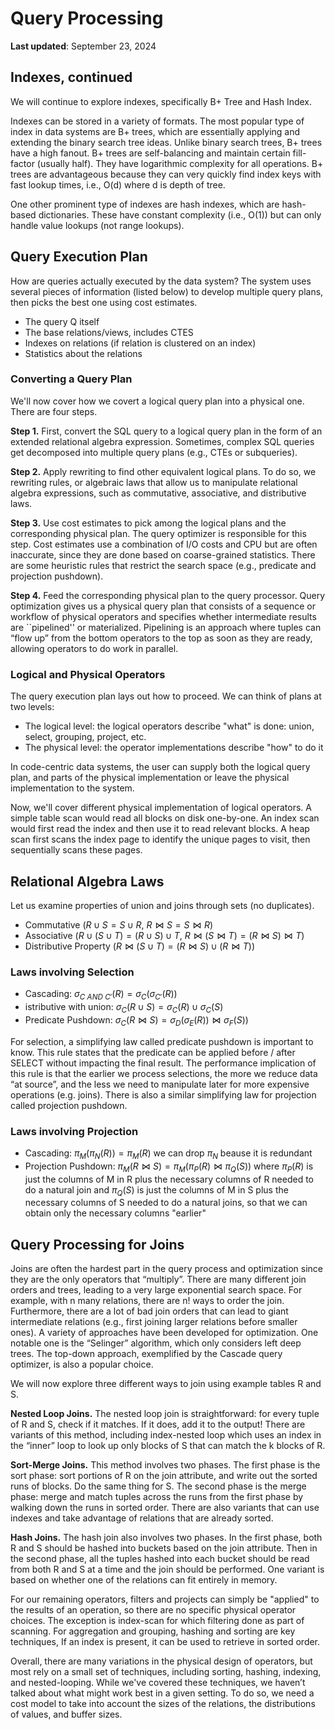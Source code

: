 # Query Processing
**Last updated**: September 23, 2024

## Indexes, continued
We will continue to explore indexes, specifically B+ Tree and Hash Index.

Indexes can be stored in a variety of formats. The most popular type of index in data systems are B+ trees, which are essentially applying and extending the binary search tree ideas. Unlike binary search trees, B+ trees have a high fanout. B+ trees are self-balancing and maintain certain fill-factor (usually half). They have logarithmic complexity for all operations. B+ trees are advantageous because they can very quickly find index keys with fast lookup times, i.e., O(d) where d is depth of tree.

One other prominent type of indexes are hash indexes, which are hash-based
dictionaries. These have constant complexity (i.e., O(1)) but can only handle value
lookups (not range lookups).

## Query Execution Plan

How are queries actually executed by the data system? The system uses several pieces of information (listed below) to develop multiple query plans, then picks the best one using cost estimates. 
- The query Q itself
- The base relations/views, includes CTES
- Indexes on relations (if relation is clustered on an index)
- Statistics about the relations

### Converting a Query Plan
We'll now cover how we covert a logical query plan into a physical one. There are four steps.

**Step 1.** First, convert the SQL query to a logical query plan in the form of an extended relational algebra expression. Sometimes, complex SQL queries get decomposed into multiple query plans (e.g., CTEs or subqueries). 

**Step 2.** Apply rewriting to find other equivalent logical plans. To do so, we rewriting rules, or algebraic laws that allow us to manipulate relational algebra expressions, such as commutative, associative, and distributive laws. 

**Step 3.** Use cost estimates to pick among the logical plans and the corresponding physical plan. The query optimizer is responsible for this step. Cost estimates use a combination of I/O costs and CPU but are often inaccurate, since they are done based on coarse-grained statistics. There are some heuristic rules that restrict the search space (e.g., predicate and projection pushdown). 

**Step 4.** Feed the corresponding physical plan to the query processor. Query optimization gives us a physical query plan that consists of a sequence or workflow of physical operators and specifies whether intermediate results are ``pipelined'' or materialized. Pipelining is an approach where tuples can “flow up” from the bottom operators to the top as soon as they are ready, allowing operators to do work in parallel.

### Logical and Physical Operators
The query execution plan lays out how to proceed. We can think of plans at two levels:
- The logical level: the logical operators describe "what" is done: union, select, grouping, project, etc.
- The physical level: the operator implementations describe "how" to do it


In code-centric data systems, the user can supply both the logical query plan, and parts of the physical implementation or leave the physical implementation to the system. 

Now, we'll cover different physical implementation of logical operators. A simple table scan would read all blocks on disk one-by-one. An index scan would first read the index and then use it to read relevant blocks. A heap scan first scans the index page to identify the unique pages to visit, then sequentially scans these pages.

## Relational Algebra Laws

Let us examine properties of union and joins through sets (no duplicates). 
- Commutative ($R \cup S = S \cup R$, $R \Join S = S \Join R$)
- Associative ($R \cup (S \cup T) = (R \cup S) \cup T$, $R \Join (S \Join T) = (R \Join S) \Join T$)
- Distributive Property ($R \Join (S \cup T) = (R \Join S) \cup (R \Join T)$)

### Laws involving Selection
- Cascading: $\sigma_{C\: AND\: C'}(R) = \sigma_C(\sigma_{C'}(R))$
- istributive with union: $\sigma_{C}(R \cup S) = \sigma_C(R) \cup \sigma_{C}(S)$
- Predicate Pushdown:  $\sigma_{C}(R \bowtie S) = \sigma_D(\sigma_E(R)) \bowtie \sigma_F(S))$

For selection, a simplifying law called predicate pushdown is important to know. This rule states that the predicate can be applied before / after SELECT without impacting the final result. The performance implication of this rule is that the earlier we process selections, the more we reduce data “at source”, and the less we need to manipulate later for more expensive operations (e.g. joins). There is also a similar simplifying law for projection called projection pushdown.

### Laws involving Projection
- Cascading: $\pi_M(\pi_N(R)) = \pi_M(R)$ we can drop $\pi_N$ beause it is redundant
- Projection Pushdown:  $\pi_M(R \bowtie S) = \pi_M(\pi_P(R) \bowtie \pi_Q(S))$ where $\pi_P(R)$ is just the columns of M in R plus the necessary columns of R needed to do a natural join and $\pi_Q(S)$ is just the columns of M in S plus the necessary columns of S needed to do a natural joins, so that we can obtain only the necessary columns "earlier"
    

## Query Processing for Joins
Joins are often the hardest part in the query process and optimization since they are the only operators that “multiply”. There are many different join orders and trees, leading to a very large exponential search space. For example, with n many relations, there are n! ways to order the join. Furthermore, there are a lot of bad join orders that can lead to giant intermediate relations (e.g., first joining larger relations before smaller ones). A variety of approaches have been developed for optimization. One notable one is the “Selinger” algorithm, which only considers left deep trees. The top-down approach, exemplified by the Cascade query optimizer, is also a popular choice.

 We will now explore three different ways to join using example tables R and S.

 
**Nested Loop Joins.** The nested loop join is straightforward: for every tuple of R and S, check if it matches. If it does, add it to the output! There are variants of this method, including index-nested loop which uses an index in the “inner” loop to look up only blocks of S that can match the k blocks of R.

**Sort-Merge Joins.** This method involves two phases. The first phase is the sort phase: sort portions of R on the join attribute, and write out the sorted runs of blocks. Do the same thing for S. The second phase is the merge phase: merge and match tuples across the runs from the first phase by walking down the runs in sorted order. There are also variants that can use indexes and take advantage of relations that are already sorted.

**Hash Joins.** The hash join also involves two phases. In the first phase, both R and S should be hashed into buckets based on the join attribute. Then in the second phase, all the tuples hashed into each bucket should be read from both R and S at a time and the join should be performed. One variant is based on whether one of the relations can fit entirely in memory.

For our remaining operators, filters and projects can simply be "applied" to the results of an operation, so there are no specific physical operator choices. The exception is index-scan for which filtering done as part of scanning. For aggregation and grouping, hashing and sorting are key techniques, If an index is present, it can be used to retrieve in sorted order.

Overall, there are many variations in the physical design of operators, but most rely on a small set of techniques, including sorting, hashing, indexing, and nested-looping. While we've covered these techniques, we haven’t talked about what might work best in a given setting. To do so, we need a cost model to take into account the sizes of the relations, the distributions of values, and buffer sizes.